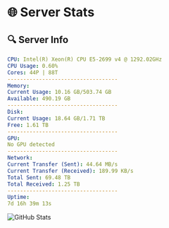 # 🌐 Server Stats
## 🔍 Server Info
```yaml
CPU: Intel(R) Xeon(R) CPU E5-2699 v4 @ 1292.02GHz
CPU Usage: 0.60%
Cores: 44P | 88T
-----------------------------------
Memory:
Current Usage: 10.16 GB/503.74 GB
Available: 490.19 GB
-----------------------------------
Disk:
Current Usage: 18.64 GB/1.71 TB
Free: 1.61 TB
-----------------------------------
GPU:
No GPU detected
-----------------------------------
Network:
Current Transfer (Sent): 44.64 MB/s
Current Transfer (Received): 189.99 KB/s
Total Sent: 69.48 TB
Total Received: 1.25 TB
-----------------------------------
Uptime:
7d 16h 39m 13s
```
![GitHub Stats](https://img.shields.io/badge/Updated-2025-02-15_15:22:31-blue)